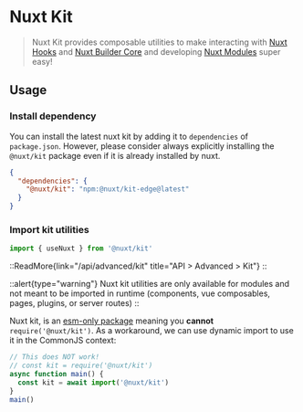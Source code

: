 # Nuxt Kit

> Nuxt Kit provides composable utilities to make interacting with [Nuxt Hooks](/api/advanced/hooks) and [Nuxt Builder Core](/guide/going-further/internals#the-nuxt-interface) and developing [Nuxt Modules](/guide/going-further/modules) super easy!

## Usage

### Install dependency

You can install the latest nuxt kit by adding it to `dependencies` of `package.json`. However, please consider always explicitly installing the `@nuxt/kit` package even if it is already installed by nuxt.

```json [package.json]
{
  "dependencies": {
    "@nuxt/kit": "npm:@nuxt/kit-edge@latest"
  }
}
```

### Import kit utilities

```js [test.mjs]
import { useNuxt } from '@nuxt/kit'
```

::ReadMore{link="/api/advanced/kit" title="API > Advanced > Kit"}
::

::alert{type="warning"}
Nuxt kit utilities are only available for modules and not meant to be imported in runtime (components, vue composables, pages, plugins, or server routes)
::

Nuxt kit, is an [esm-only package](/guide/going-further/esm) meaning you **cannot** `require('@nuxt/kit')`. As a workaround, we can use dynamic import to use it in the CommonJS context:

```js [test.cjs]
// This does NOT work!
// const kit = require('@nuxt/kit')
async function main() {
  const kit = await import('@nuxt/kit')
}
main()
```
